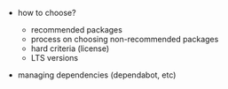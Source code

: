 
- how to choose?
  - recommended packages
  - process on choosing non-recommended packages
  - hard criteria (license)
  - LTS versions
  
- managing dependencies (dependabot, etc)


